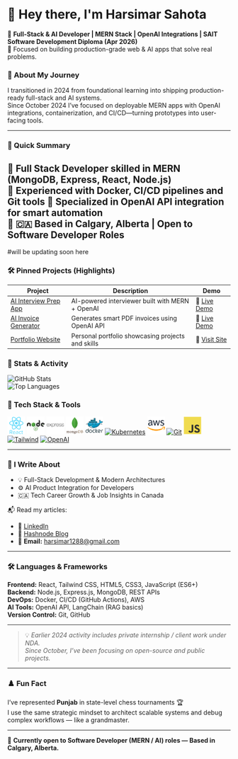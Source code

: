 # 👋 Hey there, I'm Harsimar Sahota

🚀 **Full-Stack & AI Developer | MERN Stack | OpenAI Integrations | SAIT Software Development Diploma (Apr 2026)**  
🎯 Focused on building production-grade web & AI apps that solve real problems.

### 🧭 About My Journey
I transitioned in 2024 from foundational learning into shipping production-ready full-stack and AI systems.  
Since October 2024 I’ve focused on deployable MERN apps with OpenAI integrations, containerization, and CI/CD—turning prototypes into user-facing tools.

---

### 📌 Quick Summary
🔹 Full Stack Developer skilled in **MERN (MongoDB, Express, React, Node.js)**  
🔹 Experienced with **Docker**, **CI/CD pipelines** and **Git tools** 
🔹 Specialized in **OpenAI API** integration for smart automation  
🔹 🇨🇦 Based in **Calgary, Alberta** | Open to **Software Developer Roles**  
---
#will be updating soon here
### 🛠 Pinned Projects (Highlights)
| Project | Description | Demo |
|----------|--------------|------|
| [AI Interview Prep App](#) | AI-powered interviewer built with MERN + OpenAI | 🔗 [Live Demo](#) |
| [AI Invoice Generator](#) | Generates smart PDF invoices using OpenAI API | 🔗 [Live Demo](#) |
| [Portfolio Website](#) | Personal portfolio showcasing projects and skills | 🔗 [Visit Site](#) |

### 🧩 Stats & Activity
![GitHub Stats](https://github-readme-stats.vercel.app/api?username=<your-username>&show_icons=true&theme=tokyonight)  
![Top Languages](https://github-readme-stats.vercel.app/api/top-langs/?username=<your-username>&layout=compact&theme=tokyonight)
### 🧩 Tech Stack & Tools

<p align="left">
  <a href="https://reactjs.org/" target="_blank"><img src="https://raw.githubusercontent.com/devicons/devicon/master/icons/react/react-original-wordmark.svg" alt="React" width="40" height="40"/></a>
  <a href="https://nodejs.org" target="_blank"><img src="https://raw.githubusercontent.com/devicons/devicon/master/icons/nodejs/nodejs-original-wordmark.svg" alt="Node.js" width="40" height="40"/></a>
  <a href="https://expressjs.com" target="_blank"><img src="https://raw.githubusercontent.com/devicons/devicon/master/icons/express/express-original-wordmark.svg" alt="Express" width="40" height="40"/></a>
  <a href="https://www.mongodb.com/" target="_blank"><img src="https://raw.githubusercontent.com/devicons/devicon/master/icons/mongodb/mongodb-original-wordmark.svg" alt="MongoDB" width="40" height="40"/></a>
  <a href="https://www.docker.com/" target="_blank"><img src="https://raw.githubusercontent.com/devicons/devicon/master/icons/docker/docker-original-wordmark.svg" alt="Docker" width="40" height="40"/></a>
  <a href="https://kubernetes.io/" target="_blank"><img src="https://www.vectorlogo.zone/logos/kubernetes/kubernetes-icon.svg" alt="Kubernetes" width="40" height="40"/></a>
  <a href="https://aws.amazon.com" target="_blank"><img src="https://raw.githubusercontent.com/devicons/devicon/master/icons/amazonwebservices/amazonwebservices-original-wordmark.svg" alt="AWS" width="40" height="40"/></a>
  <a href="https://git-scm.com/" target="_blank"><img src="https://www.vectorlogo.zone/logos/git-scm/git-scm-icon.svg" alt="Git" width="40" height="40"/></a>
  <a href="https://developer.mozilla.org/en-US/docs/Web/JavaScript" target="_blank"><img src="https://raw.githubusercontent.com/devicons/devicon/master/icons/javascript/javascript-original.svg" alt="JavaScript" width="40" height="40"/></a>
  <a href="https://tailwindcss.com/" target="_blank"><img src="https://www.vectorlogo.zone/logos/tailwindcss/tailwindcss-icon.svg" alt="Tailwind" width="40" height="40"/></a>
  <a href="https://openai.com/" target="_blank"><img src="https://upload.wikimedia.org/wikipedia/commons/4/4d/OpenAI_Logo.svg" alt="OpenAI" width="40" height="40"/></a>
</p>

---

### 🧠 I Write About

- 💡 Full-Stack Development & Modern Architectures  
- ⚙️ AI Product Integration for Developers  
- 🇨🇦 Tech Career Growth & Job Insights in Canada  

📬 Read my articles:  
- 🔗 [LinkedIn](https://www.linkedin.com/in/harsimar-sahota/)  
- 🧠 [Hashnode Blog](https://harsimar-sahota.hashnode.dev/)  
- 📧 **Email:** harsimar1288@gmail.com  

---

### 🛠️ Languages & Frameworks
**Frontend:** React, Tailwind CSS, HTML5, CSS3, JavaScript (ES6+)  
**Backend:** Node.js, Express.js, MongoDB, REST APIs  
**DevOps:** Docker, CI/CD (GitHub Actions), AWS  
**AI Tools:** OpenAI API, LangChain (RAG basics)  
**Version Control:** Git, GitHub  

---
> 💡 *Earlier 2024 activity includes private internship / client work under NDA.  
> Since October, I’ve been focusing on open-source and public projects.*
---

### ♟️ Fun Fact
I’ve represented **Punjab** in state-level chess tournaments 🏆  
I use the same strategic mindset to architect scalable systems and debug complex workflows — like a grandmaster.

---
💼 **Currently open to Software Developer (MERN / AI) roles — Based in Calgary, Alberta.**


